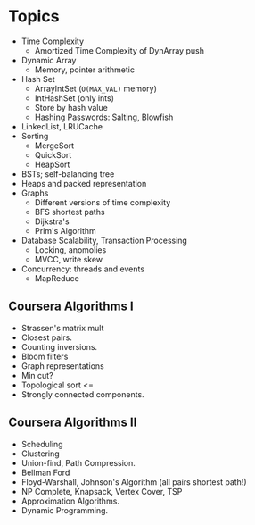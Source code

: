 # Topics

* Time Complexity
    * Amortized Time Complexity of DynArray push
* Dynamic Array
    * Memory, pointer arithmetic
* Hash Set
    * ArrayIntSet (`O(MAX_VAL)` memory)
    * IntHashSet (only ints)
    * Store by hash value
    * Hashing Passwords: Salting, Blowfish
* LinkedList, LRUCache
* Sorting
    * MergeSort
    * QuickSort
    * HeapSort
* BSTs; self-balancing tree
* Heaps and packed representation
* Graphs
    * Different versions of time complexity
    * BFS shortest paths
    * Dijkstra's
    * Prim's Algorithm
* Database Scalability, Transaction Processing
    * Locking, anomolies
    * MVCC, write skew
* Concurrency: threads and events
    * MapReduce

## Coursera Algorithms I

* Strassen's matrix mult
* Closest pairs.
* Counting inversions.
* Bloom filters
* Graph representations
* Min cut?
* Topological sort <=
* Strongly connected components.

## Coursera Algorithms II

* Scheduling
* Clustering
* Union-find, Path Compression.
* Bellman Ford
* Floyd-Warshall, Johnson's Algorithm (all pairs shortest path!)
* NP Complete, Knapsack, Vertex Cover, TSP
* Approximation Algorithms.
* Dynamic Programming.
